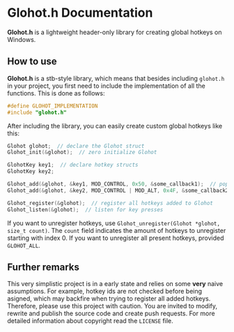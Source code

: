 # Glohot.h Documentation

**Glohot.h** is a lightweight header-only library for creating global hotkeys on Windows.

## How to use
**Glohot.h** is a stb-style library, which means that besides including `glohot.h` in your project, you first need to include the implementation of all the functions.
This is done as follows:
```c 
#define GLOHOT_IMPLEMENTATION
#include "glohot.h"
```

After including the library, you can easily create custom global hotkeys like this:

```c 
Glohot glohot;  // declare the Glohot struct
Glohot_init(&glohot);  // zero initialize Glohot

GlohotKey key1;  // declare hotkey structs
GlohotKey key2;

Glohot_add(&glohot, &key1, MOD_CONTROL, 0x50, &some_callback1);  // populate hotkeys and add them to Glohot
Glohot_add(&glohot, &key2, MOD_CONTROL | MOD_ALT, 0x4F, &some_callback2);  // define modifiers, vk code of the key and the callback function

Glohot_register(&glohot);  // register all hotkeys added to Glohot
Glohot_listen(&glohot);  // listen for key presses
```

If you want to unregister hotkeys, use `Glohot_unregister(Glohot *glohot, size_t count)`.
The `count` field indicates the amount of hotkeys to unregister starting with index 0.
If you want to unregister all present hotkeys, provided `GLOHOT_ALL`.

## Further remarks

This very simplistic project is in a early state and relies on some **very** naive assumptions. For example, hotkey ids are not checked before being asigned, which may backfire when trying to register all added hotkeys.
Therefore, please use this project with caution. You are invited to modify, rewrite and publish the source code and create push requests. For more detailed information about copyright read the `LICENSE` file.